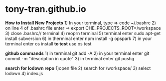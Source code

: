 # tony-tran.github.io

**How to Install New Projects**
    1) In your terminal, type => code ~/.bashrc
    2) on line 4 of .bashrc file enter => export CHE_PROJECTS_ROOT=/workspace
    3) close .bashrc// terminal
    4) reoprn terminal
    5) terminal enter sudo apt-get install subversion
    6) in therminal enter npm install -g opspark
    7) in your terminal enter os install
**to test**
    use os test

**github commands**
    1) in terminal git add -A
    2) in your terminal enter git commit -m "description in quote"
    3) in terminal enter git pushg

**search for lodown repo**
1)open file
2) search for /workspace/
3) select lodown
4) index.js
